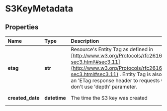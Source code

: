 # S3KeyMetadata

## Properties

| Name | Type | Description | Notes |
| :--- | :--- | :--- | :--- |
| **etag** | **str** | Resource's Entity Tag as defined in [http://www.w3.org/Protocols/rfc2616/rfc2616-sec3.html\#sec3.11](http://www.w3.org/Protocols/rfc2616/rfc2616-sec3.html#sec3.11) . Entity Tag is also added as an 'ETag response header to requests which don't use 'depth' parameter. | \[optional\] \[readonly\] |
| **created\_date** | **datetime** | The time the S3 key was created | \[optional\] \[readonly\] |

